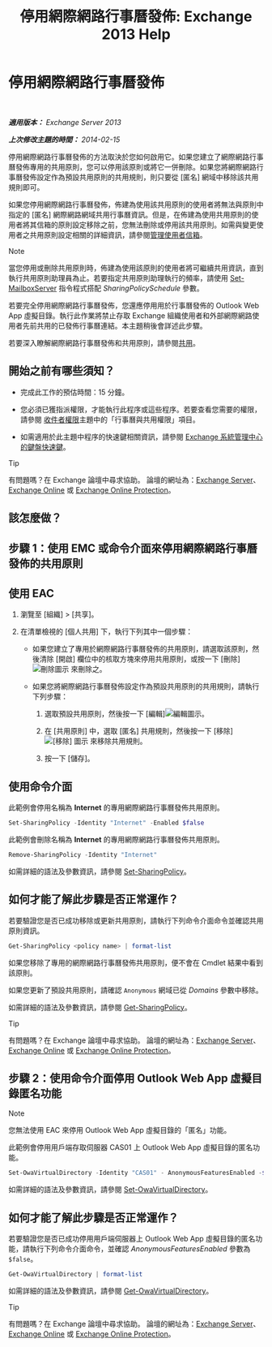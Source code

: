 ﻿---
title: '停用網際網路行事曆發佈: Exchange 2013 Help'
TOCTitle: 停用網際網路行事曆發佈
ms:assetid: f26dbf04-9dae-460f-a987-2ad3dfbc7b7e
ms:mtpsurl: https://technet.microsoft.com/zh-tw/library/JJ853047(v=EXCHG.150)
ms:contentKeyID: 50554107
ms.date: 05/21/2018
mtps_version: v=EXCHG.150
ms.translationtype: MT
---

# 停用網際網路行事曆發佈

 

_**適用版本：** Exchange Server 2013_

_**上次修改主題的時間：** 2014-02-15_

停用網際網路行事曆發佈的方法取決於您如何啟用它。如果您建立了網際網路行事曆發佈專用的共用原則，您可以停用該原則或將它一併刪除。如果您將網際網路行事曆發佈設定作為預設共用原則的共用規則，則只要從 \[匿名\] 網域中移除該共用規則即可。

如果您停用網際網路行事曆發佈，佈建為使用該共用原則的使用者將無法與原則中指定的 \[匿名\] 網際網路網域共用行事曆資訊。但是，在佈建為使用共用原則的使用者將其信箱的原則設定移除之前，您無法刪除或停用該共用原則。如需與變更使用者之共用原則設定相關的詳細資訊，請參閱[管理使用者信箱](https://docs.microsoft.com/zh-tw/exchange/recipients-in-exchange-online/manage-user-mailboxes/manage-user-mailboxes)。


> [!NOTE]  
> 當您停用或刪除共用原則時，佈建為使用該原則的使用者將可繼續共用資訊，直到執行共用原則助理員為止。若要指定共用原則助理執行的頻率，請使用 <a href="https://technet.microsoft.com/zh-tw/library/aa998651(v=exchg.150)">Set-MailboxServer</a> 指令程式搭配 <em>SharingPolicySchedule</em> 參數。




若要完全停用網際網路行事曆發佈，您還應停用用於行事曆發佈的 Outlook Web App 虛擬目錄。執行此作業將禁止存取 Exchange 組織使用者和外部網際網路使用者先前共用的已發佈行事曆連結。本主題稍後會詳述此步驟。

若要深入瞭解網際網路行事曆發佈和共用原則，請參閱[共用](sharing-exchange-2013-help.md)。

## 開始之前有哪些須知？

  - 完成此工作的預估時間：15 分鐘。

  - 您必須已獲指派權限，才能執行此程序或這些程序。若要查看您需要的權限，請參閱 [收件者權限](recipients-permissions-exchange-2013-help.md)主題中的「行事曆與共用權限」項目。

  - 如需適用於此主題中程序的快速鍵相關資訊，請參閱 [Exchange 系統管理中心的鍵盤快速鍵](keyboard-shortcuts-in-the-exchange-admin-center-exchange-online-protection-help.md)。


> [!TIP]  
> 有問題嗎？在 Exchange 論壇中尋求協助。 論壇的網址為：<a href="https://go.microsoft.com/fwlink/p/?linkid=60612">Exchange Server</a>、 <a href="https://go.microsoft.com/fwlink/p/?linkid=267542">Exchange Online</a> 或 <a href="https://go.microsoft.com/fwlink/p/?linkid=285351">Exchange Online Protection</a>。




## 該怎麼做？

## 步驟 1：使用 EMC 或命令介面來停用網際網路行事曆發佈的共用原則

## 使用 EAC

1.  瀏覽至 \[組織\] \> \[共享\]。

2.  在清單檢視的 \[個人共用\] 下，執行下列其中一個步驟：
    
      - 如果您建立了專用於網際網路行事曆發佈的共用原則，請選取該原則，然後清除 \[開啟\] 欄位中的核取方塊來停用共用原則，或按一下 \[刪除\]![刪除圖示](images/JJ651670.14f639f6-61e8-4418-bbfb-0db14de9d2f5(EXCHG.150).gif "刪除圖示") 來刪除之。
    
      - 如果您將網際網路行事曆發佈設定作為預設共用原則的共用規則，請執行下列步驟：
        
        1.  選取預設共用原則，然後按一下 \[編輯\]![編輯圖示](images/JJ218640.6f53ccb2-1f13-4c02-bea0-30690e6ea71d(EXCHG.150).gif "編輯圖示")。
        
        2.  在 \[共用原則\] 中，選取 \[匿名\] 共用規則，然後按一下 \[移除\]![\[移除\] 圖示](images/JJ657492.479b6ced-8d64-4277-a725-f17fea202b28(EXCHG.150).gif "[移除] 圖示") 來移除共用規則。
        
        3.  按一下 \[儲存\]。

## 使用命令介面

此範例會停用名稱為 **Internet** 的專用網際網路行事曆發佈共用原則。

```powershell
Set-SharingPolicy -Identity "Internet" -Enabled $false
```

此範例會刪除名稱為 **Internet** 的專用網際網路行事曆發佈共用原則。

```powershell
Remove-SharingPolicy -Identity "Internet"
```

如需詳細的語法及參數資訊，請參閱 [Set-SharingPolicy](https://technet.microsoft.com/zh-tw/library/dd297931\(v=exchg.150\))。

## 如何才能了解此步驟是否正常運作？

若要驗證您是否已成功移除或更新共用原則，請執行下列命令介面命令並確認共用原則資訊。

```powershell
Get-SharingPolicy <policy name> | format-list
```

如果您移除了專用的網際網路行事曆發佈共用原則，便不會在 Cmdlet 結果中看到該原則。

如果您更新了預設共用原則，請確認 `Anonymous` 網域已從 *Domains* 參數中移除。

如需詳細的語法及參數資訊，請參閱 [Get-SharingPolicy](https://technet.microsoft.com/zh-tw/library/dd335081\(v=exchg.150\))。


> [!TIP]  
> 有問題嗎？在 Exchange 論壇中尋求協助。 論壇的網址為：<a href="https://go.microsoft.com/fwlink/p/?linkid=60612">Exchange Server</a>、 <a href="https://go.microsoft.com/fwlink/p/?linkid=267542">Exchange Online</a> 或 <a href="https://go.microsoft.com/fwlink/p/?linkid=285351">Exchange Online Protection</a>。




## 步驟 2：使用命令介面停用 Outlook Web App 虛擬目錄匿名功能


> [!NOTE]  
> 您無法使用 EAC 來停用 Outlook Web App 虛擬目錄的「匿名」功能。




此範例會停用用戶端存取伺服器 CAS01 上 Outlook Web App 虛擬目錄的匿名功能。

```powershell
Set-OwaVirtualDirectory -Identity "CAS01" - AnonymousFeaturesEnabled -$false
```

如需詳細的語法及參數資訊，請參閱 [Set-OwaVirtualDirectory](https://technet.microsoft.com/zh-tw/library/bb123515\(v=exchg.150\))。

## 如何才能了解此步驟是否正常運作？

若要驗證您是否已成功停用用戶端伺服器上 Outlook Web App 虛擬目錄的匿名功能，請執行下列命令介面命令，並確認 *AnonymousFeaturesEnabled* 參數為 `$false`。

```powershell
Get-OwaVirtualDirectory | format-list
```

如需詳細的語法及參數資訊，請參閱 [Get-OwaVirtualDirectory](https://technet.microsoft.com/zh-tw/library/aa998588\(v=exchg.150\))。


> [!TIP]  
> 有問題嗎？在 Exchange 論壇中尋求協助。 論壇的網址為：<a href="https://go.microsoft.com/fwlink/p/?linkid=60612">Exchange Server</a>、 <a href="https://go.microsoft.com/fwlink/p/?linkid=267542">Exchange Online</a> 或 <a href="https://go.microsoft.com/fwlink/p/?linkid=285351">Exchange Online Protection</a>。



